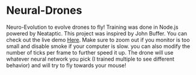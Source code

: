 # Neural-Drones
Neuro-Evolution to evolve drones to fly! Training was done in Node.js powered by Neataptic. This project was inspired by John Buffer. You can check out the live demo [Here](https://bobingstern.github.io/Neural-Drones/). Make sure to zoom out if you monitor is too small and disable smoke if your computer is slow. you can also modify the number of ticks per frame to further speed it up. The drone will use whatever neural network you pick (I trained multiple to see different behavior) and will try to fly towards your mouse!
